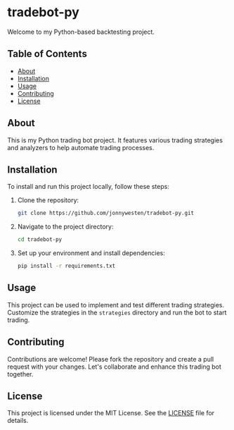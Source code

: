 
# tradebot-py

Welcome to my Python-based backtesting project.

## Table of Contents
- [About](#about)
- [Installation](#installation)
- [Usage](#usage)
- [Contributing](#contributing)
- [License](#license)

## About
This is my Python trading bot project. It features various trading strategies and analyzers to help automate trading processes.

## Installation
To install and run this project locally, follow these steps:

1. Clone the repository:
    ```sh
    git clone https://github.com/jonnywesten/tradebot-py.git
    ```
2. Navigate to the project directory:
    ```sh
    cd tradebot-py
    ```
3. Set up your environment and install dependencies:
    ```sh
    pip install -r requirements.txt
    ```

## Usage
This project can be used to implement and test different trading strategies. Customize the strategies in the `strategies` directory and run the bot to start trading.

## Contributing
Contributions are welcome! Please fork the repository and create a pull request with your changes. Let's collaborate and enhance this trading bot together.

## License
This project is licensed under the MIT License. See the [LICENSE](LICENSE) file for details.
